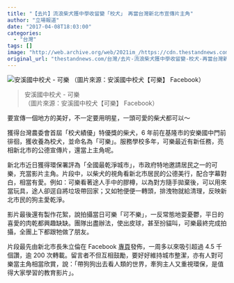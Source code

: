 ```yaml
---
title: "【去片】流浪柴犬獲中學收留變「校犬」　再當台灣新北市宣傳片主角"
author: "立場報道"
date: "2017-04-08T18:03:00"
categories:
  - "台灣"
tags: []
image: "http://web.archive.org/web/2021im_/https://cdn.thestandnews.com/media/photos/cache/10501780_848635055223874_3065305618925711547_n_lxlPd_1200x0.jpg"
original_url: "thestandnews.com/台灣/去片-流浪柴犬獲中學收留變-校犬-再當台灣新北市宣傳片主角"
---
```

![安溪國中校犬 - 可樂
（圖片來源：安溪國中校犬【可樂】 Facebook）](http://web.archive.org/web/2021im_/https://cdn.thestandnews.com/media/photos/cache/10501780_848635055223874_3065305618925711547_n_lxlPd_1200x0.jpg)

> 安溪國中校犬 - 可樂  
（圖片來源：安溪國中校犬【可樂】 Facebook）

要宣傳一個地方的美好，不一定要用明星，一頭可愛的柴犬都可以～

獲得台灣農委會首屆「校犬績優」特優獎的柴犬，6 年前在基隆市的安樂國中門前徘徊，獲收養為校犬，並命名為「可樂」。服務學校多年，可樂最近有新任務，亮相新北市的公德宣傳片，還當上主角呢。

新北市近日獲得環保署評為「全國最乾淨城市」，市政府特地邀請居民之一的可樂，充當影片主角。片段中，以柴犬的視角看新北市居民的公德美行，配合字幕對白，相當有愛。例如：可樂看著途人手中的膠樽，以為對方隨手拋棄後，可以用來當玩具，途人卻逕自將垃圾帶回家；又如牠便便一轉頭，排洩物就給清理，反映新北市民的狗主愛乾淨。

影片最後還有製作花絮，說拍攝當日可樂「可不樂」，一反常態地耍憂鬱，平日的喜愛的肉乾都興趣缺缺。團隊出盡辦法，使出皮球，甚至扮貓叫，可樂最終完成拍攝，全團上下都跟牠做了朋友。

片段最先由新北市長朱立倫在 Facebook [專頁](http://web.archive.org/web/20210628164436/https://www.facebook.com/llchu/videos/10158594799065128/)發佈，一周多以來吸引超過 4.5 千個讚，逾 200 次轉載。留言者不但互相鼓勵，要好好維持城市整潔，亦有人對可樂當主角相當欣賞，說：「帶狗狗出去看人類的世界，牽狗主人又重視環保，是值得大家學習的教育影片」。
